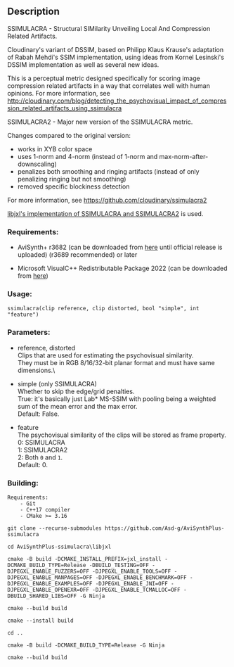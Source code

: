## Description

SSIMULACRA - Structural SIMilarity Unveiling Local And Compression Related Artifacts.

Cloudinary's variant of DSSIM, based on Philipp Klaus Krause's adaptation of Rabah Mehdi's SSIM implementation, using ideas from Kornel Lesinski's DSSIM implementation as well as several new ideas.

This is a perceptual metric designed specifically for scoring image compression related artifacts in a way that correlates well with human opinions. For more information, see http://cloudinary.com/blog/detecting_the_psychovisual_impact_of_compression_related_artifacts_using_ssimulacra


SSIMULACRA2 - Major new version of the SSIMULACRA metric.

Changes compared to the original version:
- works in XYB color space
- uses 1-norm and 4-norm (instead of 1-norm and max-norm-after-downscaling)
- penalizes both smoothing and ringing artifacts (instead of only penalizing ringing but not smoothing)
- removed specific blockiness detection

For more information, see https://github.com/cloudinary/ssimulacra2


[libjxl's implementation of SSIMULACRA and SSIMULACRA2](https://github.com/libjxl/libjxl) is used.

### Requirements:

- AviSynth+ r3682 (can be downloaded from [here](https://gitlab.com/uvz/AviSynthPlus-Builds) until official release is uploaded) (r3689 recommended) or later

- Microsoft VisualC++ Redistributable Package 2022 (can be downloaded from [here](https://github.com/abbodi1406/vcredist/releases))

### Usage:

```
ssimulacra(clip reference, clip distorted, bool "simple", int "feature")
```

### Parameters:

- reference, distorted\
    Clips that are used for estimating the psychovisual similarity.\
    They must be in RGB 8/16/32-bit planar format and must have same dimensions.\

- simple (only SSIMULACRA)\
    Whether to skip the edge/grid penalties.\
    True: it's basically just Lab* MS-SSIM with pooling being a weighted sum of the mean error and the max error.\
    Default: False.

- feature\
    The psychovisual similarity of the clips will be stored as frame property.\
    0: SSIMULACRA\
    1: SSIMULACRA2\
    2: Both `0` and `1`.\
    Default: 0.

### Building:

```
Requirements:
    - Git
    - C++17 compiler
    - CMake >= 3.16
```
```
git clone --recurse-submodules https://github.com/Asd-g/AviSynthPlus-ssimulacra

cd AviSynthPlus-ssimulacra\libjxl

cmake -B build -DCMAKE_INSTALL_PREFIX=jxl_install -DCMAKE_BUILD_TYPE=Release -DBUILD_TESTING=OFF -DJPEGXL_ENABLE_FUZZERS=OFF -DJPEGXL_ENABLE_TOOLS=OFF -DJPEGXL_ENABLE_MANPAGES=OFF -DJPEGXL_ENABLE_BENCHMARK=OFF -DJPEGXL_ENABLE_EXAMPLES=OFF -DJPEGXL_ENABLE_JNI=OFF -DJPEGXL_ENABLE_OPENEXR=OFF -DJPEGXL_ENABLE_TCMALLOC=OFF -DBUILD_SHARED_LIBS=OFF -G Ninja

cmake --build build

cmake --install build

cd ..

cmake -B build -DCMAKE_BUILD_TYPE=Release -G Ninja

cmake --build build
```
